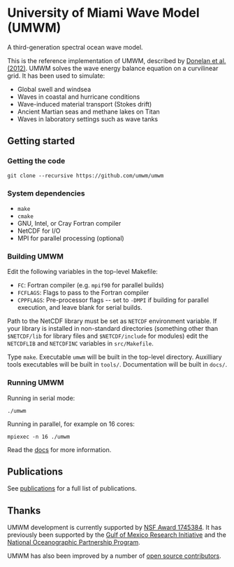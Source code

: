 # University of Miami Wave Model (UMWM)

A third-generation spectral ocean wave model.

This is the reference implementation of UMWM, 
described by [Donelan et al. (2012)](https://github.com/milancurcic/publications/blob/master/Donelan_etal_JGR2012.pdf).
UMWM solves the wave energy balance equation on a curvilinear grid.
It has been used to simulate:

* Global swell and windsea
* Waves in coastal and hurricane conditions
* Wave-induced material transport (Stokes drift)
* Ancient Martian seas and methane lakes on Titan
* Waves in laboratory settings such as wave tanks

## Getting started

### Getting the code

```
git clone --recursive https://github.com/umwm/umwm
```

### System dependencies

* `make`
* `cmake`
* GNU, Intel, or Cray Fortran compiler
* NetCDF for I/O
* MPI for parallel processing (optional)

### Building UMWM

Edit the following variables in the top-level Makefile:

* `FC`: Fortran compiler (e.g. `mpif90` for parallel builds)
* `FCFLAGS`: Flags to pass to the Fortran compiler
* `CPPFLAGS`: Pre-processor flags -- set to `-DMPI` if building for parallel execution, 
and leave blank for serial builds.

Path to the NetCDF library must be set as `NETCDF` environment variable.
If your library is installed in non-standard directories (something 
other than `$NETCDF/lib` for library files and `$NETCDF/include` for modules)
edit the `NETCDFLIB` and `NETCDFINC` variables in `src/Makefile`.

Type `make`. Executable `umwm` will be built in the top-level directory. 
Auxilliary tools executables will be built in `tools/`. 
Documentation will be built in `docs/`.

### Running UMWM

Running in serial mode:

```
./umwm
```

Running in parallel, for example on 16 cores:

```
mpiexec -n 16 ./umwm
```

Read the [docs](docs) for more information.

## Publications

See [publications](PUBLICATIONS.md) for a full list of publications.

## Thanks

UMWM development is currently supported by [NSF Award 1745384](https://www.nsf.gov/awardsearch/showAward?AWD_ID=1745384).
It has previously been supported by the [Gulf of Mexico Research Initiative](http://gulfresearchinitiative.org/)
and the [National Oceanographic Partnership Program](https://www.nopp.org/).

UMWM has also been improved by a number of [open source contributors](CONTRIBUTORS.md).
